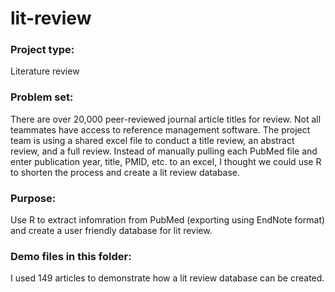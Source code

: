 # lit-review

### Project type: 
Literature review

### Problem set: 
There are over 20,000 peer-reviewed journal article titles for review. Not all teammates have access to reference management software. The project team is using a shared excel file to conduct a title review, an abstract review, and a full review. Instead of manually pulling each PubMed file and enter publication year, title, PMID, etc. to an excel, I thought we could use R to shorten the process and create a lit review database.

### Purpose: 
Use R to extract infomration from PubMed (exporting using EndNote format) and create a user friendly database for lit review.

### Demo files in this folder:
I used 149 articles to demonstrate how a lit review database can be created.

